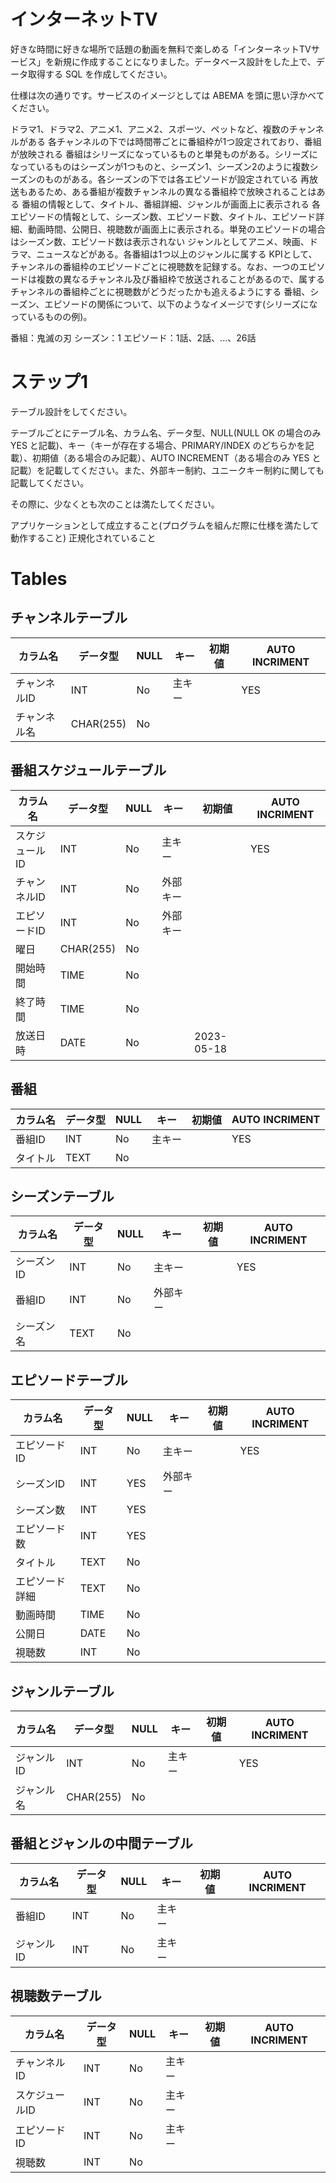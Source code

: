 # インターネットTV
好きな時間に好きな場所で話題の動画を無料で楽しめる「インターネットTVサービス」を新規に作成することになりました。データベース設計をした上で、データ取得する SQL を作成してください。

仕様は次の通りです。サービスのイメージとしては ABEMA を頭に思い浮かべてください。

ドラマ1、ドラマ2、アニメ1、アニメ2、スポーツ、ペットなど、複数のチャンネルがある
各チャンネルの下では時間帯ごとに番組枠が1つ設定されており、番組が放映される
番組はシリーズになっているものと単発ものがある。シリーズになっているものはシーズンが1つものと、シーズン1、シーズン2のように複数シーズンのものがある。各シーズンの下では各エピソードが設定されている
再放送もあるため、ある番組が複数チャンネルの異なる番組枠で放映されることはある
番組の情報として、タイトル、番組詳細、ジャンルが画面上に表示される
各エピソードの情報として、シーズン数、エピソード数、タイトル、エピソード詳細、動画時間、公開日、視聴数が画面上に表示される。単発のエピソードの場合はシーズン数、エピソード数は表示されない
ジャンルとしてアニメ、映画、ドラマ、ニュースなどがある。各番組は1つ以上のジャンルに属する
KPIとして、チャンネルの番組枠のエピソードごとに視聴数を記録する。なお、一つのエピソードは複数の異なるチャンネル及び番組枠で放送されることがあるので、属するチャンネルの番組枠ごとに視聴数がどうだったかも追えるようにする
番組、シーズン、エピソードの関係について、以下のようなイメージです(シリーズになっているものの例)。

番組：鬼滅の刃
シーズン：1
エピソード：1話、2話、...、26話


# ステップ1
テーブル設計をしてください。

テーブルごとにテーブル名、カラム名、データ型、NULL(NULL OK の場合のみ YES と記載)、キー（キーが存在する場合、PRIMARY/INDEX のどちらかを記載）、初期値（ある場合のみ記載）、AUTO INCREMENT（ある場合のみ YES と記載）を記載してください。また、外部キー制約、ユニークキー制約に関しても記載してください。

その際に、少なくとも次のことは満たしてください。

アプリケーションとして成立すること(プログラムを組んだ際に仕様を満たして動作すること)
正規化されていること

# Tables

## チャンネルテーブル

| カラム名 | データ型 | NULL | キー | 初期値 | AUTO INCRIMENT |
| --- | --- | --- | --- | --- | --- |
| チャンネルID | INT | No | 主キー |  | YES |
| チャンネル名 | CHAR(255) | No |  |  |  |

## 番組スケジュールテーブル

| カラム名 | データ型 | NULL | キー | 初期値 | AUTO INCRIMENT |
| --- | --- | --- | --- | --- | --- |
| スケジュールID | INT | No | 主キー |  | YES |
| チャンネルID | INT | No | 外部キー |  |  |
| エピソードID | INT | No | 外部キー |  |  |
| 曜日 | CHAR(255) | No |  |  |  |
| 開始時間 | TIME | No |  |  |  |
| 終了時間 | TIME | No |  |  |  |
| 放送日時 | DATE | No |  | 2023-05-18 |  |

## 番組

| カラム名 | データ型 | NULL | キー | 初期値 | AUTO INCRIMENT |
| --- | --- | --- | --- | --- | --- |
| 番組ID | INT | No | 主キー |  | YES |
| タイトル | TEXT | No |  |  |  |

## シーズンテーブル

| カラム名 | データ型 | NULL | キー | 初期値 | AUTO INCRIMENT |
| --- | --- | --- | --- | --- | --- |
| シーズンID | INT | No | 主キー |  | YES |
| 番組ID | INT | No | 外部キー |  |  |
| シーズン名 | TEXT | No |  |  |  |

## エピソードテーブル

| カラム名 | データ型 | NULL | キー | 初期値 | AUTO INCRIMENT |
| --- | --- | --- | --- | --- | --- |
| エピソードID | INT | No | 主キー |  | YES |
| シーズンID | INT | YES | 外部キー |  |  |
| シーズン数 | INT | YES |  |  |  |
| エピソード数 | INT | YES |  |  |  |
| タイトル | TEXT | No |  |  |  |
| エピソード詳細 | TEXT | No |  |  |  |
| 動画時間 | TIME | No |  |  |  |
| 公開日 | DATE | No |  |  |  |
| 視聴数 | INT | No |  |  |  |

## ジャンルテーブル

| カラム名 | データ型 | NULL | キー | 初期値 | AUTO INCRIMENT |
| --- | --- | --- | --- | --- | --- |
| ジャンルID | INT | No | 主キー |  | YES |
| ジャンル名 | CHAR(255) | No |  |  |  |

## 番組とジャンルの中間テーブル

| カラム名 | データ型 | NULL | キー | 初期値 | AUTO INCRIMENT |
| --- | --- | --- | --- | --- | --- |
| 番組ID | INT | No | 主キー |  |  |
| ジャンルID | INT | No | 主キー |  |  |

## 視聴数テーブル

| カラム名 | データ型 | NULL | キー | 初期値 | AUTO INCRIMENT |
| --- | --- | --- | --- | --- | --- |
| チャンネルID | INT | No | 主キー |  |  |
| スケジュールID | INT | No | 主キー |  |  |
| エピソードID | INT | No | 主キー |  |  |
| 視聴数 | INT | No |  |  |  |
